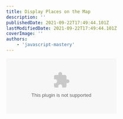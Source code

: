 ```yaml
---
title: Display Places on the Map
description: ''
publishedDate: 2021-09-22T17:49:44.101Z
lastModifiedDate: 2021-09-22T17:49:44.101Z
coverImage: ''
authors:
    - 'javascript-mastery'
---
```


<Embed
	type="youtube"
	url="https://youtu.be/UKdQjQX1Pko?t=4839"
	title="Display Places on the Map"
/>
